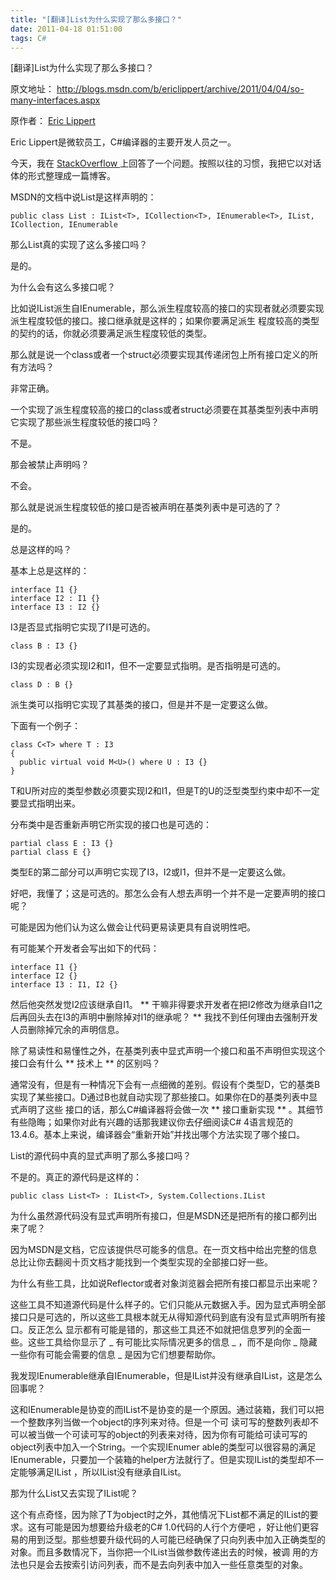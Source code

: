 ```yaml
---
title: "[翻译]List为什么实现了那么多接口？"
date: 2011-04-18 01:51:00
tags: C#
---
```


[翻译]List<T>为什么实现了那么多接口？

原文地址： [ http://blogs.msdn.com/b/ericlippert/archive/2011/04/04/so-many-interfaces.aspx ](http://blogs.msdn.com/b/ericlippert/archive/2011/04/04/so-many-interfaces.aspx)

原作者： [ Eric Lippert](http://blogs.msdn.com/EricLippert/ProfileUrlRedirect.ashx)

Eric Lippert是微软员工，C#编译器的主要开发人员之一。

今天，我在 [ StackOverflow ](http://stackoverflow.com/questions/4817369/)
上回答了一个问题。按照以往的习惯，我把它以对话体的形式整理成一篇博客。

MSDN的文档中说List<T>是这样声明的：

    public class List : IList<T>, ICollection<T>, IEnumerable<T>, IList, ICollection, IEnumerable

那么List真的实现了这么多接口吗？

是的。

为什么会有这么多接口呢？

比如说IList<T>派生自IEnumerable<T>，那么派生程度较高的接口的实现者就必须要实现派生程度较低的接口。接口继承就是这样的；如果你要满足派生
程度较高的类型的契约的话，你就必须要满足派生程度较低的类型。

那么就是说一个class或者一个struct必须要实现其传递闭包上所有接口定义的所有方法吗？

非常正确。

一个实现了派生程度较高的接口的class或者struct必须要在其基类型列表中声明它实现了那些派生程度较低的接口吗？

不是。

那会被禁止声明吗？

不会。

那么就是说派生程度较低的接口是否被声明在基类列表中是可选的了？

是的。

总是这样的吗？

基本上总是这样的：

    interface I1 {}
    interface I2 : I1 {}
    interface I3 : I2 {}

I3是否显式指明它实现了I1是可选的。

    class B : I3 {}

I3的实现者必须实现I2和I1，但不一定要显式指明。是否指明是可选的。

    class D : B {}

派生类可以指明它实现了其基类的接口，但是并不是一定要这么做。

下面有一个例子：

    class C<T> where T : I3
    {
      public virtual void M<U>() where U : I3 {}
    }

T和U所对应的类型参数必须要实现I2和I1，但是T的U的泛型类型约束中却不一定要显式指明出来。

分布类中是否重新声明它所实现的接口也是可选的：

    partial class E : I3 {}
    partial class E {}

类型E的第二部分可以声明它实现了I3，I2或I1，但并不是一定要这么做。

好吧，我懂了；这是可选的。那怎么会有人想去声明一个并不是一定要声明的接口呢？

可能是因为他们认为这么做会让代码更易读更具有自说明性吧。

有可能某个开发者会写出如下的代码：

    interface I1 {}
    interface I2 {}
    interface I3 : I1, I2 {}

然后他突然发觉I2应该继承自I1。 ** 干嘛非得要求开发者在把I2修改为继承自I1之后再回头去在I3的声明中删除掉对I1的继承呢？ **
我找不到任何理由去强制开发人员删除掉冗余的声明信息。

除了易读性和易懂性之外，在基类列表中显式声明一个接口和虽不声明但实现这个接口会有什么 ** 技术上 ** 的区别吗？

通常没有，但是有一种情况下会有一点细微的差别。假设有个类型D，它的基类B实现了某些接口。D通过B也就自动实现了那些接口。如果你在D的基类列表中显式声明了这些
接口的话，那么C#编译器将会做一次 ** 接口重新实现 ** 。其细节有些隐晦；如果你对此有兴趣的话那我建议你去仔细阅读C#
4语言规范的13.4.6。基本上来说，编译器会“重新开始”并找出哪个方法实现了哪个接口。

List<T>的源代码中真的显式声明了那么多接口吗？

不是的。真正的源代码是这样的：

    public class List<T> : IList<T>, System.Collections.IList

为什么虽然源代码没有显式声明所有接口，但是MSDN还是把所有的接口都列出来了呢？

因为MSDN是文档，它应该提供尽可能多的信息。在一页文档中给出完整的信息总比让你去翻阅十页文档才能找到一个类型实现的全部接口好一些。

为什么有些工具，比如说Reflector或者对象浏览器会把所有接口都显示出来呢？

这些工具不知道源代码是什么样子的。它们只能从元数据入手。因为显式声明全部接口只是可选的，所以这些工具根本就无从得知源代码到底有没有显式声明所有接口。反正怎么
显示都有可能是错的，那这些工具还不如就把信息罗列的全面一些。这些工具给你显示了 _ 有可能比实际情况更多的信息 _ ，而不是向你 _
隐藏一些你有可能会需要的信息 _ 是因为它们想要帮助你。

我发现IEnumerable<T>继承自IEnumerable，但是IList<T>并没有继承自IList，这是怎么回事呢？

这和IEnumerable<T>是协变的而IList<T>不是协变的是一个原因。通过装箱，我们可以把一个整数序列当做一个object的序列来对待。但是一个可
读可写的整数列表却不可以被当做一个可读可写的object的列表来对待，因为你有可能给可读可写的object列表中加入一个String。一个实现IEnumer
able<T>的类型可以很容易的满足IEnumerable，只要加一个装箱的helper方法就行了。但是实现IList<T>的类型却不一定能够满足IList
，所以IList没有继承自IList。

那为什么List<T>又去实现了IList呢？

这个有点奇怪，因为除了T为object时之外，其他情况下List<T>都不满足的IList的要求。这有可能是因为想要给升级老的C# 1.0代码的人行个方便吧
，好让他们更容易的用到泛型。那些想要升级代码的人可能已经确保了只向列表中加入正确类型的对象。而且多数情况下，当你把一个IList当做参数传递出去的时候，被调
用的方法也只是会去按索引访问列表，而不是去向列表中加入一些任意类型的对象。



